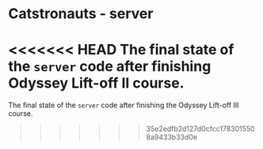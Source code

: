 # Catstronauts - server

<<<<<<< HEAD
The final state of the `server` code after finishing Odyssey Lift-off II course.
=======
The final state of the `server` code after finishing the Odyssey Lift-off III course.
>>>>>>> 35e2edfb2d127d0cfcc1783015508a9433b33d0e

